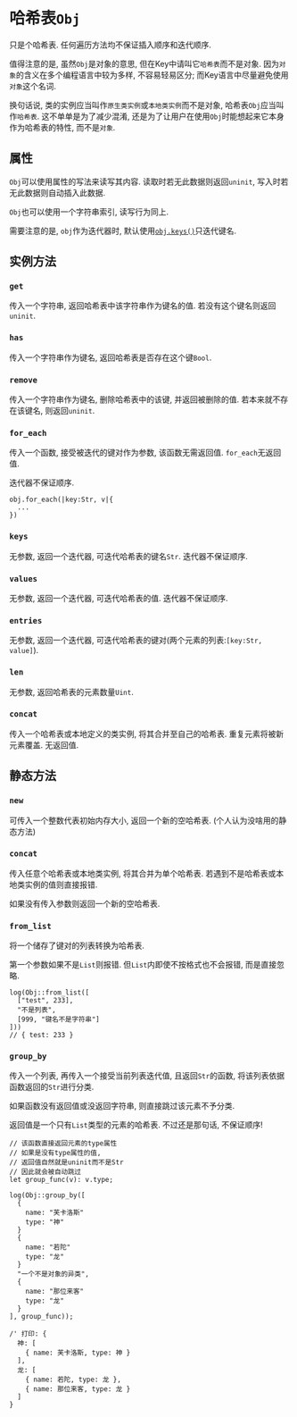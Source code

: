 # 哈希表`Obj`

只是个哈希表. 任何遍历方法均不保证插入顺序和迭代顺序. 

值得注意的是, 虽然`Obj`是对象的意思, 但在Key中请叫它`哈希表`而不是对象. 因为`对象`的含义在多个编程语言中较为多样, 不容易轻易区分; 而Key语言中尽量避免使用`对象`这个名词. 

换句话说, 类的实例应当叫作`原生类实例`或`本地类实例`而不是对象, 哈希表`Obj`应当叫作`哈希表`. 这不单单是为了减少混淆, 还是为了让用户在使用`Obj`时能想起来它本身作为哈希表的特性, 而不是`对象`. 

## 属性

`Obj`可以使用属性的写法来读写其内容. 读取时若无此数据则返回`uninit`, 写入时若无此数据则自动插入此数据. 

`Obj`也可以使用一个字符串索引, 读写行为同上. 

需要注意的是, `obj`作为迭代器时, 默认使用[`obj.keys()`](#keys)只迭代键名. 

## 实例方法

### `get`

传入一个字符串, 返回哈希表中该字符串作为键名的值. 若没有这个键名则返回`uninit`. 

### `has`

传入一个字符串作为键名, 返回哈希表是否存在这个键`Bool`. 

### `remove`

传入一个字符串作为键名, 删除哈希表中的该键, 并返回被删除的值. 若本来就不存在该键名, 则返回`uninit`. 

### `for_each`

传入一个函数, 接受被迭代的键对作为参数, 该函数无需返回值. `for_each`无返回值. 

迭代器不保证顺序. 

```ks
obj.for_each(|key:Str, v|{
  ...
})
```

### `keys`

无参数, 返回一个迭代器, 可迭代哈希表的键名`Str`. 迭代器不保证顺序. 

### `values`

无参数, 返回一个迭代器, 可迭代哈希表的值. 迭代器不保证顺序. 

### `entries`

无参数, 返回一个迭代器, 可迭代哈希表的键对(两个元素的列表:`[key:Str, value]`). 

### `len`

无参数, 返回哈希表的元素数量`Uint`. 

### `concat`

传入一个哈希表或本地定义的类实例, 将其合并至自己的哈希表. 重复元素将被新元素覆盖. 无返回值. 

## 静态方法

### `new`

可传入一个整数代表初始内存大小, 返回一个新的空哈希表. (个人认为没啥用的静态方法)

### `concat`

传入任意个哈希表或本地类实例, 将其合并为单个哈希表. 若遇到不是哈希表或本地类实例的值则直接报错. 

如果没有传入参数则返回一个新的空哈希表. 

### `from_list`

将一个储存了键对的列表转换为哈希表. 

第一个参数如果不是`List`则报错. 但`List`内即使不按格式也不会报错, 而是直接忽略. 

```ks
log(Obj::from_list([
  ["test", 233],
  "不是列表", 
  [999, "键名不是字符串"]
]))
// { test: 233 }
```

### `group_by`

传入一个列表, 再传入一个接受当前列表迭代值, 且返回`Str`的函数, 将该列表依据函数返回的`Str`进行分类. 

如果函数没有返回值或没返回字符串, 则直接跳过该元素不予分类. 

返回值是一个只有`List`类型的元素的哈希表. 不过还是那句话, 不保证顺序!

```ks
// 该函数直接返回元素的type属性
// 如果是没有type属性的值, 
// 返回值自然就是uninit而不是Str
// 因此就会被自动跳过
let group_func(v): v.type;

log(Obj::group_by([
  {
    name: "芙卡洛斯"
    type: "神"
  }
  {
    name: "若陀"
    type: "龙"
  }
  "一个不是对象的异类",
  {
    name: "那位来客"
    type: "龙"
  }
], group_func));

/' 打印: {
  神: [
    { name: 芙卡洛斯, type: 神 }
  ], 
  龙: [
    { name: 若陀, type: 龙 }, 
    { name: 那位来客, type: 龙 }
  ] 
}
```
